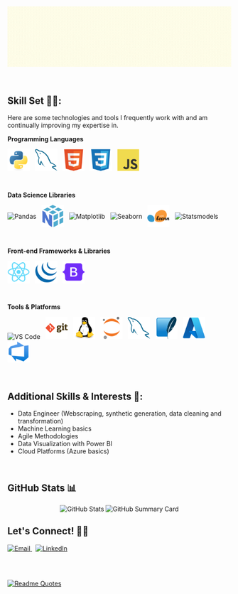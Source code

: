 [![MasterHead](https://github.com/gabrielescudine/gabrielescudine/blob/main/banner_github.gif)](https://github.com/gabrielescudine/gabrielescudine/blob/main/banner_github.gif)

 &nbsp;


## Skill Set 🧑‍💻:
<p>Here are some technologies and tools I frequently work with and am continually improving my expertise in.</p>

<p><strong>Programming Languages</strong></p>
<div style="display:inline-block;">
  <img align="center" alt="Python" height="50" width="50" src="https://raw.githubusercontent.com/devicons/devicon/master/icons/python/python-original.svg" /> &nbsp;
  <img align="center" alt="SQL" height="50" width="50" src="https://raw.githubusercontent.com/devicons/devicon/master/icons/mysql/mysql-original.svg" /> &nbsp;
  <img align="center" alt="HTML" height="50" width="50" src="https://raw.githubusercontent.com/devicons/devicon/master/icons/html5/html5-original.svg" /> &nbsp;
  <img align="center" alt="CSS" height="50" width="50" src="https://raw.githubusercontent.com/devicons/devicon/master/icons/css3/css3-original.svg" /> &nbsp;
  <img align="center" alt="JavaScript" height="50" width="50" src="https://raw.githubusercontent.com/devicons/devicon/master/icons/javascript/javascript-original.svg" /> &nbsp;
</div>

&nbsp;

<p><strong>Data Science Libraries</strong></p>
<div style="display:inline-block;">
  <img align="center" alt="Pandas" height="50" width="50" src="https://pandas.pydata.org/static/img/pandas_mark.svg" /> &nbsp;
  <img align="center" alt="NumPy" height="50" width="50" src="https://raw.githubusercontent.com/devicons/devicon/refs/heads/master/icons/numpy/numpy-original.svg" /> &nbsp;
  <img align="center" alt="Matplotlib" height="50" width="50" src="https://matplotlib.org/_static/images/logo2.svg" /> &nbsp;
  <img align="center" alt="Seaborn" height="50" width="50" src="https://seaborn.pydata.org/_static/logo-wide-lightbg.svg" /> &nbsp;
  <img align="center" alt="Scikit-learn" height="50" width="50" src="https://raw.githubusercontent.com/devicons/devicon/refs/heads/master/icons/scikitlearn/scikitlearn-original.svg" /> &nbsp;
  <img align="center" alt="Statsmodels" height="50" width="50" src="https://www.statsmodels.org/stable/_images/statsmodels-logo-v2-horizontal.svg" />
</div>

&nbsp;

<p><strong>Front-end Frameworks & Libraries</strong></p>
<div style="display:inline-block;">
  <img align="center" alt="React" height="50" width="50" src="https://raw.githubusercontent.com/devicons/devicon/master/icons/react/react-original.svg" /> &nbsp;
  <img align="center" alt="jQuery" height="50" width="50" src="https://raw.githubusercontent.com/devicons/devicon/master/icons/jquery/jquery-original.svg" /> &nbsp;
  <img align="center" alt="Bootstrap" height="50" width="50" src="https://raw.githubusercontent.com/devicons/devicon/master/icons/bootstrap/bootstrap-plain.svg" />
</div>

&nbsp;

<p><strong>Tools & Platforms</strong></p>
<div style="display:inline-block;">
  <img title="VS Code" alt="VS Code" width="50px" src="https://img.icons8.com/fluent/48/000000/visual-studio-code-2019.png" /> &nbsp;
  <img title="Git" alt="Git" width="50px" src="https://raw.githubusercontent.com/github/explore/master/topics/git/git.png" /> &nbsp;
  <img title="Linux" alt="Linux" width="50px" src="https://raw.githubusercontent.com/devicons/devicon/master/icons/linux/linux-original.svg" /> &nbsp;
  <img title="Jupyter Notebook" alt="Jupyter Notebook" width="50px" src="https://raw.githubusercontent.com/devicons/devicon/master/icons/jupyter/jupyter-original.svg" /> &nbsp;
  <img title="MySQL" alt="MySQL" width="50px" src="https://raw.githubusercontent.com/devicons/devicon/master/icons/mysql/mysql-original.svg" /> &nbsp;
  <img title="SQLite" alt="SQLite" width="50px" src="https://raw.githubusercontent.com/devicons/devicon/refs/heads/master/icons/sqlite/sqlite-original.svg" /> &nbsp;
  <img title="Microsoft Azure" alt="Azure" width="50px" src="https://raw.githubusercontent.com/devicons/devicon/master/icons/azure/azure-original.svg" /> &nbsp;
  <img title="Azure DevOps" alt="Azure DevOps" width="50px" src="https://raw.githubusercontent.com/devicons/devicon/refs/heads/master/icons/azuredevops/azuredevops-original.svg" />
</div>

&nbsp;

## Additional Skills & Interests 🚀:

- Data Engineer (Webscraping, synthetic generation, data cleaning and transformation)
- Machine Learning basics  
- Agile Methodologies  
- Data Visualization with Power BI  
- Cloud Platforms (Azure basics)

&nbsp;

## GitHub Stats 📊
<p align="center">
<img title="GitHub Stats" alt="GitHub Stats" src="https://github-readme-stats-git-masterrstaa-rickstaa.vercel.app/api?username=gabrielescudine&theme=dracula">
<!-- <img title="GitHub Streak Stats" alt="GitHub Streak Stats" src="https://github-readme-streak-stats.herokuapp.com/?user=gabrielescudine&theme=dracula"> -->
<img title="GitHub Summary Card" alt="GitHub Summary Card" src="https://github-profile-summary-cards.vercel.app/api/cards/profile-details?username=gabrielescudine&theme=dracula">
</p>

## Let's Connect! 🙋‍♂️

<div> 
  <a href="mailto:contact@gabrielescudine.com" target="_blank">
    <img src="https://img.icons8.com/fluent/48/000000/new-post.png" width="40" alt="Email" />
  </a> &nbsp;
 
  <a href="https://www.linkedin.com/in/gabrieljoffilyescudine/" target="_blank">
    <img src="https://github.com/gabrielescudine/gabrielescudine/assets/78106309/ab09a66c-ea10-46cf-95ec-23a423846cd1" width="40" alt="LinkedIn" />
  </a> 
</div>
&nbsp;&nbsp;

&nbsp;

  
 [![Readme Quotes](https://quotes-github-readme.vercel.app/api?type=horizontal&theme=catppuccin_mocha)](https://github.com/piyushsuthar/github-readme-quotes)
